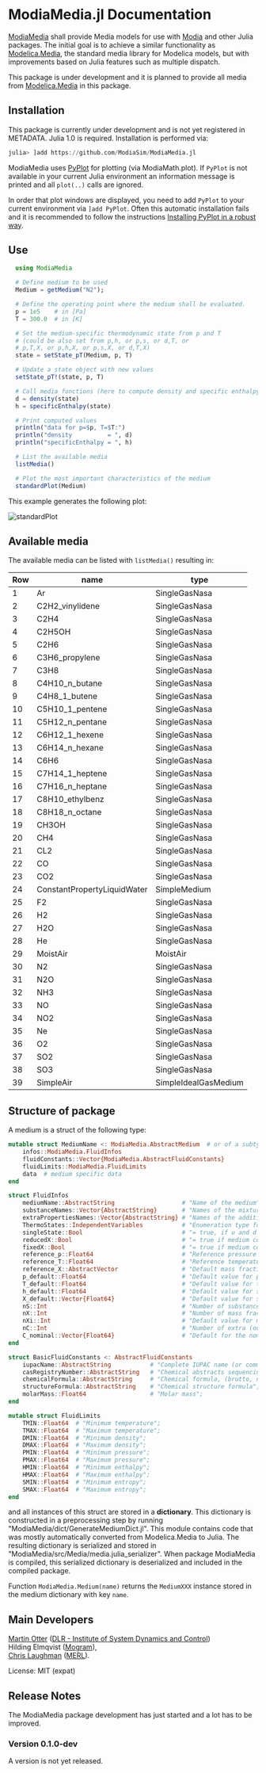 # ModiaMedia.jl Documentation

[ModiaMedia](https://github.com/ModiaSim/ModiaMedia.jl) shall provide Media models
for use with [Modia](https://github.com/ModiaSim/Modia.jl)
and other Julia packages. The initial goal is to achieve a similar functionality as
[Modelica.Media](https://doc.modelica.org/Modelica%203.2.3/Resources/helpDymola/Modelica_Media.html#Modelica.Media),
the standard media library for Modelica models, but with improvements based on Julia features
such as multiple dispatch.

This package is under development and it is planned to provide all media from
[Modelica.Media](https://doc.modelica.org/Modelica%203.2.3/Resources/helpDymola/Modelica_Media.html#Modelica.Media)
in this package.


## Installation

This package is currently under development and is not yet registered in METADATA.
Julia 1.0 is required. Installation is performed via:

```julia
julia> ]add https://github.com/ModiaSim/ModiaMedia.jl
```

ModiaMedia uses [PyPlot](https://github.com/JuliaPy/PyPlot.jl) for plotting (via ModiaMath.plot).
If `PyPlot` is not available in your current Julia environment
an information message is printed and all `plot(..)` calls are ignored.

In order that plot windows are displayed, you need to add `PyPlot` to your current environment
via `]add PyPlot`. Often this automatic installation fails and it is recommended to follow
the instructions
[Installing PyPlot in a robust way](https://github.com/ModiaSim/ModiaMath.jl/wiki/Installing-PyPlot-in-a-robust-way).


## Use

```julia
  using ModiaMedia

  # Define medium to be used
  Medium = getMedium("N2");

  # Define the operating point where the medium shall be evaluated.
  p = 1e5    # in [Pa]
  T = 300.0  # in [K]

  # Set the medium-specific thermodynamic state from p and T
  # (could be also set from p,h, or p,s, or d,T, or
  # p,T,X, or p,h,X, or p,s,X, or d,T,X)
  state = setState_pT(Medium, p, T)

  # Update a state object with new values
  setState_pT!(state, p, T)

  # Call media functions (here to compute density and specific enthalpy)
  d = density(state)
  h = specificEnthalpy(state)

  # Print computed values
  println("data for p=$p, T=$T:")
  println("density          = ", d)
  println("specificEnthalpy = ", h)

  # List the available media
  listMedia()

  # Plot the most important characteristics of the medium
  standardPlot(Medium)
```

This example generates the following plot:

![standardPlot](../resources/images/N2.png)



## Available media

The available media can be listed with `listMedia()` resulting in:

| Row | name                        | type                 |
|-----|-----------------------------|----------------------|
| 1   | Ar                          | SingleGasNasa        |
| 2   | C2H2\_vinylidene             | SingleGasNasa        |
| 3   | C2H4                        | SingleGasNasa        |
| 4   | C2H5OH                      | SingleGasNasa        |
| 5   | C2H6                        | SingleGasNasa        |
| 6   | C3H6\_propylene              | SingleGasNasa        |
| 7   | C3H8                        | SingleGasNasa        |
| 8   | C4H10\_n\_butane              | SingleGasNasa        |
| 9   | C4H8\_1\_butene               | SingleGasNasa        |
| 10  | C5H10\_1\_pentene             | SingleGasNasa        |
| 11  | C5H12\_n\_pentane             | SingleGasNasa        |
| 12  | C6H12\_1\_hexene              | SingleGasNasa        |
| 13  | C6H14\_n\_hexane              | SingleGasNasa        |
| 14  | C6H6                        | SingleGasNasa        |
| 15  | C7H14\_1\_heptene             | SingleGasNasa        |
| 16  | C7H16\_n\_heptane             | SingleGasNasa        |
| 17  | C8H10\_ethylbenz             | SingleGasNasa        |
| 18  | C8H18\_n\_octane              | SingleGasNasa        |
| 19  | CH3OH                       | SingleGasNasa        |
| 20  | CH4                         | SingleGasNasa        |
| 21  | CL2                         | SingleGasNasa        |
| 22  | CO                          | SingleGasNasa        |
| 23  | CO2                         | SingleGasNasa        |
| 24  | ConstantPropertyLiquidWater | SimpleMedium         |
| 25  | F2                          | SingleGasNasa        |
| 26  | H2                          | SingleGasNasa        |
| 27  | H2O                         | SingleGasNasa        |
| 28  | He                          | SingleGasNasa        |
| 29  | MoistAir                    | MoistAir             |
| 30  | N2                          | SingleGasNasa        |
| 31  | N2O                         | SingleGasNasa        |
| 32  | NH3                         | SingleGasNasa        |
| 33  | NO                          | SingleGasNasa        |
| 34  | NO2                         | SingleGasNasa        |
| 35  | Ne                          | SingleGasNasa        |
| 36  | O2                          | SingleGasNasa        |
| 37  | SO2                         | SingleGasNasa        |
| 38  | SO3                         | SingleGasNasa        |
| 39  | SimpleAir                   | SimpleIdealGasMedium |


## Structure of package

A medium is a struct of the following type:

```julia
mutable struct MediumName <: ModiaMedia.AbstractMedium  # or of a subtype of AbstractMedium
    infos::ModiaMedia.FluidInfos
    fluidConstants::Vector{ModiaMedia.AbstractFluidConstants}
    fluidLimits::ModiaMedia.FluidLimits
    data  # medium specific data
end

struct FluidInfos
    mediumName::AbstractString                   # "Name of the medium";
    substanceNames::Vector{AbstractString}       # "Names of the mixture substances. Set substanceNames=[mediumName] if only one substance.";
    extraPropertiesNames::Vector{AbstractString} # "Names of the additional (extra) transported properties. Set extraPropertiesNames=fill(\"\",0) if unused"
    ThermoStates::IndependentVariables           # "Enumeration type for independent variables";
    singleState::Bool                            # "= true, if u and d are not a function of pressure";
    reducedX::Bool                               # "= true if medium contains the equation sum(X) = 1.0; set reducedX=true if only one substance (see docu for details)";
    fixedX::Bool                                 # "= true if medium contains the equation X = reference_X";
    reference_p::Float64                         # "Reference pressure of Medium: default 1 atmosphere";
    reference_T::Float64                         # "Reference temperature of Medium: default 25 deg Celsius";
    reference_X::AbstractVector                  # "Default mass fractions of medium";
    p_default::Float64                           # "Default value for pressure of medium (for initialization)";
    T_default::Float64                           # "Default value for temperature of medium (for initialization)";
    h_default::Float64                           # "Default value for specific enthalpy of medium (for initialization)";
    X_default::Vector{Float64}                   # "Default value for specific enthalpy of medium (for initialization)";
    nS::Int                                      # "Number of substances"
    nX::Int                                      # "Number of mass fractions"
    nXi::Int                                     # "Default value for mass fractions of medium (for initialization)"
    nC::Int                                      # "Number of extra (outside of standard mass-balance) transported properties"
    C_nominal::Vector{Float64}                   # "Default for the nominal values for the extra properties"
end

struct BasicFluidConstants <: AbstractFluidConstants
    iupacName::AbstractString           # "Complete IUPAC name (or common name, if non-existent)";
    casRegistryNumber::AbstractString   # "Chemical abstracts sequencing number (if it exists)";
    chemicalFormula::AbstractString     # "Chemical formula, (brutto, nomenclature according to Hill";
    structureFormula::AbstractString    # "Chemical structure formula";
    molarMass::Float64                  # "Molar mass";
end

mutable struct FluidLimits
    TMIN::Float64  # "Minimum temperature";
    TMAX::Float64  # "Maximum temperature";
    DMIN::Float64  # "Minimum density";
    DMAX::Float64  # "Maximum density";
    PMIN::Float64  # "Minimum pressure";
    PMAX::Float64  # "Maximum pressure";
    HMIN::Float64  # "Minimum enthalpy";
    HMAX::Float64  # "Maximum enthalpy";
    SMIN::Float64  # "Minimum entropy";
    SMAX::Float64  # "Maximum entropy";
end
```

and all instances of this struct are stored in a **dictionary**.
This dictionary is constructed in a preprocessing step
by running "ModiaMedia/dict/GenerateMediumDict.jl".
This module contains code that was mostly automatically
converted from Modelica.Media to Julia.
The resulting dictionary is serialized and stored in "ModiaMedia/src/Media/media.julia_serializer".
When package ModiaMedia is compiled, this serialized dictionary is deserialized
and included in the compiled package.

Function `ModiaMedia.Medium(name)` returns the `MediumXXX` instance stored
in the medium dictionary with key `name`.



## Main Developers

[Martin Otter](https://rmc.dlr.de/sr/en/staff/martin.otter/) ([DLR - Institute of System Dynamics and Control](https://www.dlr.de/sr/en))\
Hilding Elmqvist ([Mogram](http://www.mogram.net/)),\
[Chris Laughman](http://www.merl.com/people/laughman) ([MERL](http://www.merl.com/)).

License: MIT (expat)


## Release Notes

The ModiaMedia package development has just started and a lot has to be improved.


### Version 0.1.0-dev

A version is not yet released.
